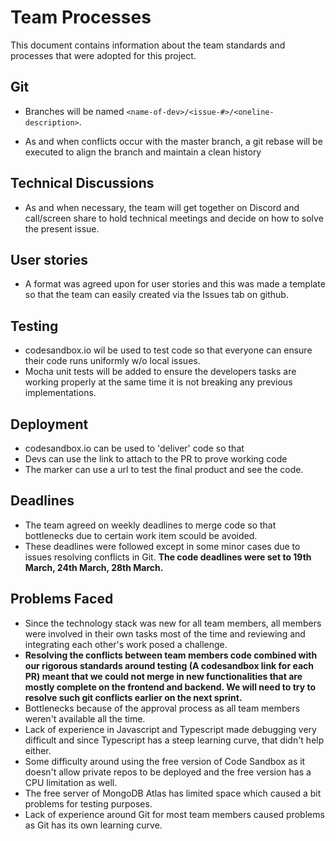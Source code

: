 # Team Processes

This document contains information about the team standards and processes that were adopted for this project.

## Git

- Branches will be named `<name-of-dev>/<issue-#>/<oneline-description>`.

- As and when conflicts occur with the master branch, a 
git rebase will be executed to align the branch and maintain a clean history



## Technical Discussions

- As and when necessary, the team will get together on Discord and call/screen share to hold technical meetings and decide on how to solve the present issue. 

## User stories

- A format was agreed upon for user stories and this was made a template so that the team can easily created via the Issues tab on github. 

## Testing

- codesandbox.io wil be used to test code so that everyone can ensure their code runs uniformly w/o local issues.
- Mocha unit tests will be added to ensure the developers tasks are working properly at the same time it is not breaking any previous implementations.

## Deployment

- codesandbox.io can be used to 'deliver' code so that
- Devs can use the link to attach to the PR to prove working code
- The marker can use a url to test the final product and see the code.

## Deadlines

- The team agreed on weekly deadlines to merge code so that bottlenecks due to certain work item scould be avoided.
- These deadlines were followed except in some minor cases due to issues resolving conflicts in Git. **The code deadlines were set to 19th March, 24th March, 28th March.**

## Problems Faced

- Since the technology stack was new for all team members, all members were involved in their own tasks most of the time and reviewing and integrating each other's work posed a challenge.
- **Resolving the conflicts between team members code combined with our rigorous standards around testing (A codesandbox link for each PR) meant that we could not merge in new functionalities that are mostly complete on the frontend and backend. We will need to try to resolve such git conflicts earlier on the next sprint.**
- Bottlenecks because of the approval process as all team members weren't available all the time.
- Lack of experience in Javascript and Typescript made debugging very difficult and since Typescript has a steep learning curve, that didn't help either.
- Some difficulty around using the free version of Code Sandbox as it doesn't allow private repos to be deployed and the free version has a CPU limitation as well.
- The free server of MongoDB Atlas has limited space which caused a bit problems for testing purposes.
- Lack of experience around Git for most team members caused problems as Git has its own learning curve.
